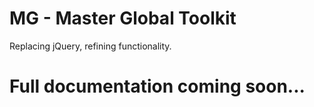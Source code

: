 # MG - Master Global Toolkit
Replacing jQuery, refining functionality.

# Full documentation coming soon...
